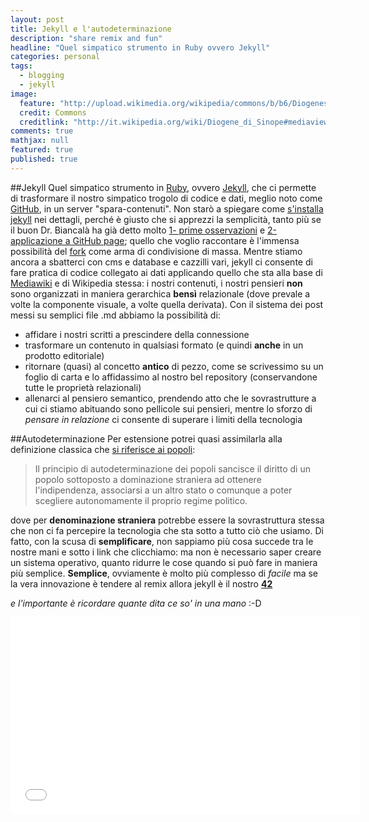 ```yaml
---
layout: post
title: Jekyll e l'autodeterminazione
description: "share remix and fun"
headline: "Quel simpatico strumento in Ruby ovvero Jekyll"
categories: personal
tags: 
  - blogging
  - jekyll
image: 
  feature: "http://upload.wikimedia.org/wikipedia/commons/b/b6/Diogenes_looking_for_a_man_-_attributed_to_JHW_Tischbein.jpg"
  credit: Commons
  creditlink: "http://it.wikipedia.org/wiki/Diogene_di_Sinope#mediaviewer/File:Diogenes_looking_for_a_man_-_attributed_to_JHW_Tischbein.jpg"
comments: true
mathjax: null
featured: true
published: true
---
```

##Jekyll
Quel simpatico strumento in [Ruby](https://www.ruby-lang.org/it/), ovvero [Jekyll](http://jekyllrb.com/), che ci permette di trasformare il nostro simpatico trogolo di codice e dati, meglio noto come [GitHub](https://github.com/lucacorsato), in un server "spara-contenuti".
Non starò a spiegare come [s'installa jekyll](http://jekyllrb.com/docs/installation/) nei dettagli, perché è giusto che si apprezzi la semplicità, tanto più se il buon Dr. Biancalà ha già detto molto [1- prime osservazioni](http://dottorblaster.it/2014/09/addio-wordpress-benvenuto-jekyll/) e [2-applicazione a GitHub page](http://dottorblaster.it/2014/09/jekyll-github-pages-impostare-dominio/); quello che voglio raccontare è l'immensa possibilità del [fork](http://it.wikipedia.org/wiki/Fork_%28sviluppo_software%29) come arma di condivisione di massa.
Mentre stiamo ancora a sbatterci con cms e database e cazzilli vari, jekyll ci consente di fare pratica di codice collegato ai dati applicando quello che sta alla base di [Mediawiki](https://www.mediawiki.org/wiki/MediaWiki) e di Wikipedia stessa: i nostri contenuti, i nostri pensieri **non** sono organizzati in maniera gerarchica **bensì** relazionale (dove prevale a volte la componente visuale, a volte quella derivata).
Con il sistema dei post messi su semplici file .md abbiamo la possibilità di:

-  affidare i nostri scritti a prescindere della connessione
-  trasformare un contenuto in qualsiasi formato (e quindi **anche** in un prodotto editoriale)
-  ritornare (quasi) al concetto **antico** di pezzo, come se scrivessimo su un foglio di carta e lo affidassimo al nostro bel repository (conservandone tutte le proprietà relazionali)
-  allenarci al pensiero semantico, prendendo atto che le sovrastrutture a cui ci stiamo abituando sono pellicole sui pensieri, mentre lo sforzo di *pensare in relazione* ci consente di superare i limiti della tecnologia

##Autodeterminazione
Per estensione potrei quasi assimilarla alla definizione classica che [si riferisce ai popoli](http://it.wikipedia.org/wiki/Autodeterminazione_dei_popoli):
>Il principio di autodeterminazione dei popoli sancisce il diritto di un popolo sottoposto a dominazione straniera ad ottenere l'indipendenza, associarsi a un altro stato o comunque a poter scegliere autonomamente il proprio regime politico.

dove per **denominazione straniera** potrebbe essere la sovrastruttura stessa che non ci fa percepire la tecnologia che sta sotto a tutto ciò che usiamo. Di fatto, con la scusa di **semplificare**, non sappiamo più cosa succede tra le nostre mani e sotto i link che clicchiamo: ma non è necessario saper creare un sistema operativo, quanto ridurre le cose quando si può fare in maniera più semplice.
**Semplice**, ovviamente è molto più complesso di *facile* ma se la vera innovazione è tendere al remix allora jekyll è il nostro **[42](http://it.wikipedia.org/wiki/Risposta_alla_domanda_fondamentale_sulla_vita,_l%27universo_e_tutto_quanto)**

*e l'importante è ricordare quante dita ce so' in una mano* :-D

<iframe width="560" height="315" src="//www.youtube.com/embed/mCbUYPCMNfU" frameborder="0" allowfullscreen></iframe>
